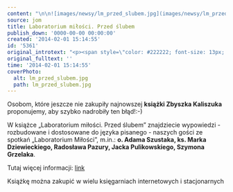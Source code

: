 ```yaml
---
content: "\n\n![images/newsy/lm_przed_slubem.jpg](images/newsy/lm_przed_slubem.jpg)\n\r\n\nOsobom, które jeszcze nie zakupiły najnowszej **książki Zbyszka Kaliszuka** proponujemy, aby szybko nadrobiły ten błąd!:-)\n\r\n\nW książce „Laboratorium miłości. Przed ślubem” znajdziecie wypowiedzi - rozbudowane i dostosowane do języka pisanego - naszych gości ze spotkań „Laboratorium Miłości”, m.in.: **o. Adama Szustaka, ks. Marka Dziewieckiego, Radosława Pazury, Jacka Pulikowskiego, Szymona Grzelaka**.\n\nTutaj więcej informacji: [link](http://www.wydawnictwofronda.pl/laboratorium-milosci-przed-slubem-tom-i)\n\r\n\nKsiążkę można zakupić w wielu księgarniach internetowych i stacjonarnych\n"
source: jom
title: Laboratorium miłości. Przed ślubem
publish_down: '0000-00-00 00:00:00'
created: '2014-02-01 15:14:55'
id: '5361'
original_introtext: "<p><span style=\"color: #222222; font-size: 13px; line-height: normal;\"><img src=\"images/newsy/lm_przed_slubem.jpg\" border=\"0\" width=\"250\" height=\"163\" style=\"float: left; border: 0; margin-left: 10px; margin-right: 10px; margin-top: 0px; margin-bottom: 0px;\" /></span></p>\r\n<p style=\"text-align: justify;\"><span style=\"color: #222222; font-size: 13px; line-height: normal;\">Osobom, które jeszcze nie zakupiły najnowszej <strong>książki Zbyszka Kaliszuka</strong> proponujemy, aby szybko nadrobiły ten błąd!:-)</span></p>\r\n<p style=\"text-align: justify;\"><span style=\"color: #222222; font-size: 13px; line-height: normal;\">W książce „Laboratorium miłości. Przed ślubem” znajdziecie wypowiedzi - rozbudowane i dostosowane do języka pisanego - naszych gości ze spotkań „Laboratorium Miłości”, </span>m.in<span style=\"color: #222222; font-size: 13px; line-height: normal;\">.: <strong>o. Adama Szustaka, ks. Marka Dziewieckiego, Radosława Pazury, Jacka Pulikowskiego, Szymona Grzelaka</strong>.</span><br style=\"color: #222222; font-size: 13px; line-height: normal;\" /><br style=\"color: #222222; font-size: 14px; line-height: normal;\" /><span style=\"color: #222222; font-size: 13px; line-height: normal;\">Tutaj więcej informacji: <a href=\"http://www.wydawnictwofronda.pl/laboratorium-milosci-przed-slubem-tom-i\" target=\"_blank\">link</a></span></p>\r\n<p style=\"text-align: justify;\"><span style=\"color: #222222; font-size: 13px; line-height: normal;\">Książkę można zakupić w wielu księgarniach internetowych i stacjonarnych</span></p>"
original_fulltext: ''
time: '2014-02-01 15:14:55'
coverPhoto:
  alt: lm_przed_slubem.jpg
  path: lm_przed_slubem.jpg
---
```

Osobom, które jeszcze nie zakupiły najnowszej **książki Zbyszka Kaliszuka** proponujemy, aby szybko nadrobiły ten błąd!:-)


W książce „Laboratorium miłości. Przed ślubem” znajdziecie wypowiedzi - rozbudowane i dostosowane do języka pisanego - naszych gości ze spotkań „Laboratorium Miłości”, m.in.: **o. Adama Szustaka, ks. Marka Dziewieckiego, Radosława Pazury, Jacka Pulikowskiego, Szymona Grzelaka**.

Tutaj więcej informacji: [link](http://www.wydawnictwofronda.pl/laboratorium-milosci-przed-slubem-tom-i)


Książkę można zakupić w wielu księgarniach internetowych i stacjonarnych


<!--{{json:{"created_date":"2014-02-01 15:14:55","publish_down":"0000-00-00 00:00:00","id":"5361"}}}-->